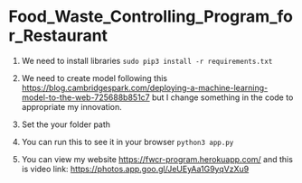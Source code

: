 # Food_Waste_Controlling_Program_for_Restaurant
1. We need to install libraries 
```sudo pip3 install -r requirements.txt```

2. We need to create model following this https://blog.cambridgespark.com/deploying-a-machine-learning-model-to-the-web-725688b851c7 but I change something in the code to appropriate my innovation. 

3. Set the your folder path

4. You can run this to see it in your browser
```python3 app.py```

5. You can view my website https://fwcr-program.herokuapp.com/ and this is video link: https://photos.app.goo.gl/JeUEyAa1G9yqVzXu9
